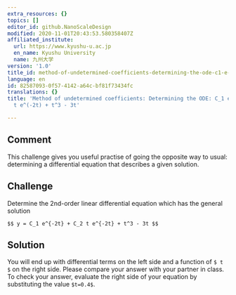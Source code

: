 ```yaml
---
extra_resources: {}
topics: []
editor_id: github.NanoScaleDesign
modified: 2020-11-01T20:43:53.580358407Z
affiliated_institute:
  url: https://www.kyushu-u.ac.jp
  en_name: Kyushu University
  name: 九州大学
version: '1.0'
title_id: method-of-undetermined-coefficients-determining-the-ode-c1-e-2t-c2-t-e-2t-t3-3t
language: en
id: 82587093-0f57-4142-a64c-bf81f73434fc
translations: {}
title: 'Method of undetermined coefficients: Determining the ODE: C_1 e^(-2t) + C_2
  t e^(-2t) + t^3 - 3t'

---
```


## Comment

This challenge gives you useful practise of going the opposite way to usual: determining a differential equation that describes a given solution.

## Challenge

Determine the 2nd-order linear differential equation which has the general solution

`$$
y = C_1 e^{-2t} + C_2 t e^{-2t} + t^3 - 3t
$$`

## Solution

You will end up with differential terms on the left side and a function of `$ t $` on the right side.
Please compare your answer with your partner in class.
To check your answer, evaluate the right side of your equation by substituting the value `$t=0.4$`.
